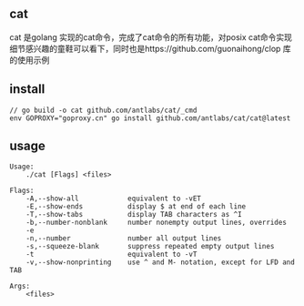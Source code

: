 ## cat
cat 是golang 实现的cat命令，完成了cat命令的所有功能，对posix cat命令实现细节感兴趣的童鞋可以看下，同时也是https://github.com/guonaihong/clop 库的使用示例

## install
```
// go build -o cat github.com/antlabs/cat/_cmd
env GOPROXY="goproxy.cn" go install github.com/antlabs/cat/cat@latest
```
## usage
```console
Usage:
    ./cat [Flags] <files> 

Flags:
    -A,--show-all            equivalent to -vET
    -E,--show-ends           display $ at end of each line
    -T,--show-tabs           display TAB characters as ^I
    -b,--number-nonblank     number nonempty output lines, overrides
    -e                       
    -n,--number              number all output lines
    -s,--squeeze-blank       suppress repeated empty output lines
    -t                       equivalent to -vT
    -v,--show-nonprinting    use ^ and M- notation, except for LFD and TAB

Args:
    <files>  
```
